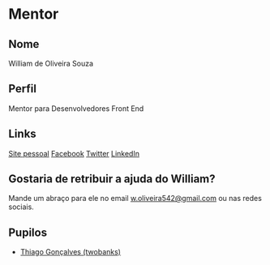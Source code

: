 # Mentor

## Nome

William de Oliveira Souza

## Perfil

Mentor para Desenvolvedores Front End

## Links

[Site pessoal](http://woliveiras.com.br)
[Facebook](https://www.facebook.com/woliveira542)
[Twitter](https://twitter.com/w_oliveiras)
[LinkedIn](https://www.linkedin.com/in/woliveira542)

## Gostaria de retribuir a ajuda do William?

Mande um abraço para ele no email w.oliveira542@gmail.com ou nas redes sociais.

## Pupilos

- [Thiago Gonçalves (twobanks)](/pupilos/twobanks.md)
